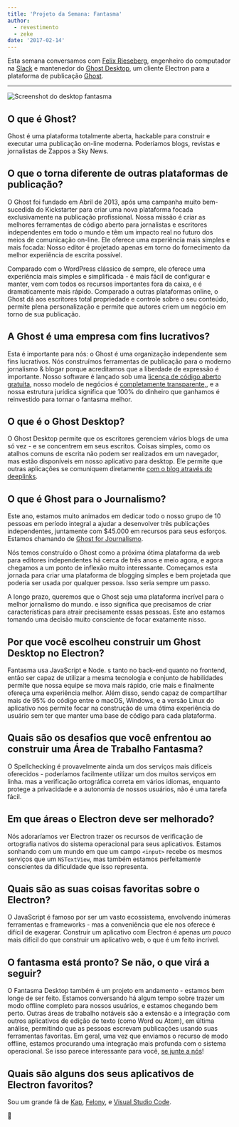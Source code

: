 ```yaml
---
title: 'Projeto da Semana: Fantasma'
author:
  - revestimento
  - zeke
date: '2017-02-14'
---
```


Esta semana conversamos com [Felix Rieseberg](https://felixrieseberg.com/), engenheiro do computador na [Slack](https://slack.com/) e mantenedor do [Ghost Desktop](https://ghost.org/downloads/), um cliente Electron para a plataforma de publicação [Ghost](https://ghost.org/).

---

<div class="pt-5">
  <img src="https://cloud.githubusercontent.com/assets/2289/22913898/7396b0de-f222-11e6-8e5d-147a7ced37a9.png" alt="Screenshot do desktop fantasma"> 
</div>

## O que é Ghost?

Ghost é uma plataforma totalmente aberta, hackable para construir e executar uma publicação on-line moderna. Poderíamos blogs, revistas e jornalistas de Zappos a Sky News.

## O que o torna diferente de outras plataformas de publicação?

O Ghost foi fundado em Abril de 2013, após uma campanha muito bem-sucedida do Kickstarter para criar uma nova plataforma focada exclusivamente na publicação profissional. Nossa missão é criar as melhores ferramentas de código aberto para jornalistas e escritores independentes em todo o mundo e têm um impacto real no futuro dos meios de comunicação on-line. Ele oferece uma experiência mais simples e mais focada: Nosso editor é projetado apenas em torno do fornecimento da melhor experiência de escrita possível.

Comparado com o WordPress clássico de sempre, ele oferece uma experiência mais simples e simplificada - é mais fácil de configurar e manter, vem com todos os recursos importantes fora da caixa, e é dramaticamente mais rápido. Comparado a outras plataformas online, o Ghost dá aos escritores total propriedade e controle sobre o seu conteúdo, permite plena personalização e permite que autores criem um negócio em torno de sua publicação.

## A Ghost é uma empresa com fins lucrativos?

Esta é importante para nós: o Ghost é uma organização independente sem fins lucrativos. Nós construímos ferramentas de publicação para o moderno jornalismo & blogar porque acreditamos que a liberdade de expressão é importante. Nosso software é lançado sob uma [licença de código aberto gratuita](https://github.com/TryGhost/Ghost), nosso modelo de negócios é [completamente transparente,](https://blog.ghost.org/year-3/), e a nossa estrutura jurídica significa que 100% do dinheiro que ganhamos é reinvestido para tornar o fantasma melhor.

## O que é o Ghost Desktop?

O Ghost Desktop permite que os escritores gerenciem vários blogs de uma só vez - e se concentrem em seus escritos. Coisas simples, como os atalhos comuns de escrita não podem ser realizados em um navegador, mas estão disponíveis em nosso aplicativo para desktop. Ele permite que outras aplicações se comuniquem diretamente [com o blog através do deeplinks](https://github.com/tryghost/ghost-desktop/blob/master/docs/deeplinks.md).

## O que é Ghost para o Journalismo?

Este ano, estamos muito animados em dedicar todo o nosso grupo de 10 pessoas em período integral a ajudar a desenvolver três publicações independentes, juntamente com $45.000 em recursos para seus esforços. Estamos chamando de [Ghost for Journalismo](https://ghost.org/journalism/).

Nós temos construído o Ghost como a próxima ótima plataforma da web para editores independentes há cerca de três anos e meio agora, e agora chegamos a um ponto de inflexão muito interessante. Começamos esta jornada para criar uma plataforma de blogging simples e bem projetada que poderia ser usada por qualquer pessoa. Isso seria sempre um passo.

A longo prazo, queremos que o Ghost seja uma plataforma incrível para o melhor jornalismo do mundo. e isso significa que precisamos de criar características para atrair precisamente essas pessoas. Este ano estamos tomando uma decisão muito consciente de focar exatamente nisso.

## Por que você escolheu construir um Ghost Desktop no Electron?

Fantasma usa JavaScript e Node. s tanto no back-end quanto no frontend, então ser capaz de utilizar a mesma tecnologia e conjunto de habilidades permite que nossa equipe se mova mais rápido, crie mais e finalmente ofereça uma experiência melhor. Além disso, sendo capaz de compartilhar mais de 95% do código entre o macOS, Windows, e a versão Linux do aplicativo nos permite focar na construção de uma ótima experiência do usuário sem ter que manter uma base de código para cada plataforma.

## Quais são os desafios que você enfrentou ao construir uma Área de Trabalho Fantasma?

O Spellchecking é provavelmente ainda um dos serviços mais difíceis oferecidos - poderíamos facilmente utilizar um dos muitos serviços em linha. mas a verificação ortográfica correta em vários idiomas, enquanto protege a privacidade e a autonomia de nossos usuários, não é uma tarefa fácil.

## Em que áreas o Electron deve ser melhorado?

Nós adoraríamos ver Electron trazer os recursos de verificação de ortografia nativos do sistema operacional para seus aplicativos. Estamos sonhando com um mundo em que um campo `<input>` recebe os mesmos serviços que um `NSTextView`, mas também estamos perfeitamente conscientes da dificuldade que isso representa.

## Quais são as suas coisas favoritas sobre o Electron?

O JavaScript é famoso por ser um vasto ecossistema, envolvendo inúmeras ferramentas e frameworks - mas a conveniência que ele nos oferece é difícil de exagerar. Construir um aplicativo com Electron é apenas _um pouco_ mais difícil do que construir um aplicativo web, o que é um feito incrível.

## O fantasma está pronto? Se não, o que virá a seguir?

O Fantasma Desktop também é um projeto em andamento - estamos bem longe de ser feito. Estamos conversando há algum tempo sobre trazer um modo offline completo para nossos usuários, e estamos chegando bem perto. Outras áreas de trabalho notáveis são a extensão e a integração com outros aplicativos de edição de texto (como Word ou Atom), em última análise, permitindo que as pessoas escrevam publicações usando suas ferramentas favoritas. Em geral, uma vez que enviamos o recurso de modo offline, estamos procurando uma integração mais profunda com o sistema operacional. Se isso parece interessante para você, [se junte a nós](https://github.com/tryghost/ghost-desktop)!

## Quais são alguns dos seus aplicativos de Electron favoritos?

Sou um grande fã de [Kap](https://getkap.co/), [Felony](https://github.com/henryboldi/felony), e [Visual Studio Code](https://code.visualstudio.com).

👻

